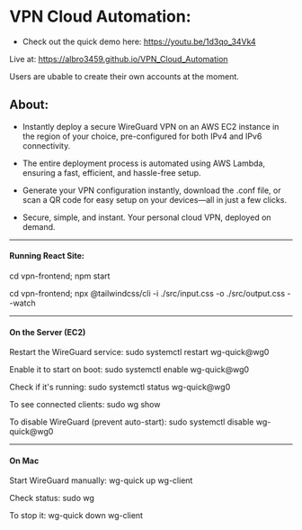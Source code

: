# VPN Cloud Automation:

* Check out the quick demo here: https://youtu.be/1d3qo_34Vk4

Live at: https://albro3459.github.io/VPN_Cloud_Automation

Users are ubable to create their own accounts at the moment.

## About: 

 * Instantly deploy a secure WireGuard VPN on an AWS EC2 instance in the region of your choice, pre-configured for both IPv4 and IPv6 connectivity.

 * The entire deployment process is automated using AWS Lambda, ensuring a fast, efficient, and hassle-free setup.

 * Generate your VPN configuration instantly, download the .conf file, or scan a QR code for easy setup on your devices—all in just a few clicks.

 * Secure, simple, and instant. Your personal cloud VPN, deployed on demand.

---

#### Running React Site:

cd vpn-frontend;
npm start

cd vpn-frontend;
npx @tailwindcss/cli -i ./src/input.css -o ./src/output.css --watch

---

#### On the Server (EC2)

Restart the WireGuard service:
sudo systemctl restart wg-quick@wg0

Enable it to start on boot:
sudo systemctl enable wg-quick@wg0

Check if it's running:
sudo systemctl status wg-quick@wg0

To see connected clients:
sudo wg show

To disable WireGuard (prevent auto-start):
sudo systemctl disable wg-quick@wg0

---

#### On Mac

Start WireGuard manually:
wg-quick up wg-client

Check status:
sudo wg

To stop it:
wg-quick down wg-client
